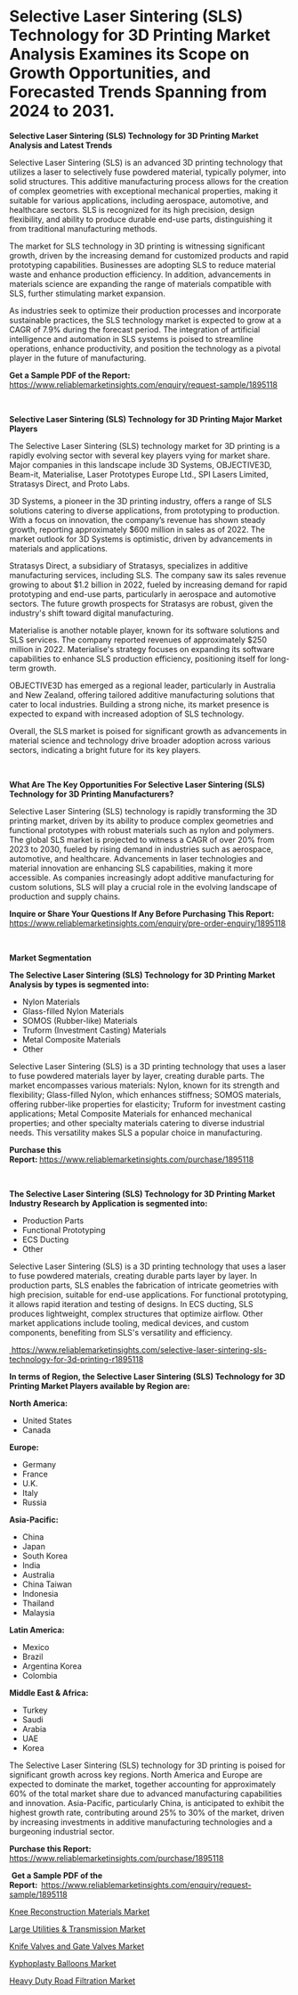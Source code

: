 <p><h1>Selective Laser Sintering (SLS) Technology for 3D Printing Market Analysis Examines its Scope on Growth Opportunities, and Forecasted Trends Spanning from 2024 to 2031.</h1></p><p><strong>Selective Laser Sintering (SLS) Technology for 3D Printing Market Analysis and Latest Trends</strong></p>
<p><p>Selective Laser Sintering (SLS) is an advanced 3D printing technology that utilizes a laser to selectively fuse powdered material, typically polymer, into solid structures. This additive manufacturing process allows for the creation of complex geometries with exceptional mechanical properties, making it suitable for various applications, including aerospace, automotive, and healthcare sectors. SLS is recognized for its high precision, design flexibility, and ability to produce durable end-use parts, distinguishing it from traditional manufacturing methods.</p><p>The market for SLS technology in 3D printing is witnessing significant growth, driven by the increasing demand for customized products and rapid prototyping capabilities. Businesses are adopting SLS to reduce material waste and enhance production efficiency. In addition, advancements in materials science are expanding the range of materials compatible with SLS, further stimulating market expansion. </p><p>As industries seek to optimize their production processes and incorporate sustainable practices, the SLS technology market is expected to grow at a CAGR of 7.9% during the forecast period. The integration of artificial intelligence and automation in SLS systems is poised to streamline operations, enhance productivity, and position the technology as a pivotal player in the future of manufacturing.</p></p>
<p><strong>Get a Sample PDF of the Report:&nbsp;</strong> <a href="https://www.reliablemarketinsights.com/enquiry/request-sample/1895118?utm_campaign=1589&utm_medium=2&utm_source=Github&utm_content=ia&utm_term=24102024&utm_id=selective-laser-sintering-sls-technology-for-3d-printing">https://www.reliablemarketinsights.com/enquiry/request-sample/1895118</a></p>
<p>&nbsp;</p>
<p><strong>Selective Laser Sintering (SLS) Technology for 3D Printing Major Market Players</strong></p>
<p><p>The Selective Laser Sintering (SLS) technology market for 3D printing is a rapidly evolving sector with several key players vying for market share. Major companies in this landscape include 3D Systems, OBJECTIVE3D, Beam-it, Materialise, Laser Prototypes Europe Ltd., SPI Lasers Limited, Stratasys Direct, and Proto Labs.</p><p>3D Systems, a pioneer in the 3D printing industry, offers a range of SLS solutions catering to diverse applications, from prototyping to production. With a focus on innovation, the company’s revenue has shown steady growth, reporting approximately $600 million in sales as of 2022. The market outlook for 3D Systems is optimistic, driven by advancements in materials and applications.</p><p>Stratasys Direct, a subsidiary of Stratasys, specializes in additive manufacturing services, including SLS. The company saw its sales revenue growing to about $1.2 billion in 2022, fueled by increasing demand for rapid prototyping and end-use parts, particularly in aerospace and automotive sectors. The future growth prospects for Stratasys are robust, given the industry's shift toward digital manufacturing.</p><p>Materialise is another notable player, known for its software solutions and SLS services. The company reported revenues of approximately $250 million in 2022. Materialise's strategy focuses on expanding its software capabilities to enhance SLS production efficiency, positioning itself for long-term growth.</p><p>OBJECTIVE3D has emerged as a regional leader, particularly in Australia and New Zealand, offering tailored additive manufacturing solutions that cater to local industries. Building a strong niche, its market presence is expected to expand with increased adoption of SLS technology.</p><p>Overall, the SLS market is poised for significant growth as advancements in material science and technology drive broader adoption across various sectors, indicating a bright future for its key players.</p></p>
<p>&nbsp;</p>
<p><strong>What Are The Key Opportunities For Selective Laser Sintering (SLS) Technology for 3D Printing Manufacturers?</strong></p>
<p><p>Selective Laser Sintering (SLS) technology is rapidly transforming the 3D printing market, driven by its ability to produce complex geometries and functional prototypes with robust materials such as nylon and polymers. The global SLS market is projected to witness a CAGR of over 20% from 2023 to 2030, fueled by rising demand in industries such as aerospace, automotive, and healthcare. Advancements in laser technologies and material innovation are enhancing SLS capabilities, making it more accessible. As companies increasingly adopt additive manufacturing for custom solutions, SLS will play a crucial role in the evolving landscape of production and supply chains.</p></p>
<p><strong>Inquire or Share Your Questions If Any Before Purchasing This Report:</strong> <a href="https://www.reliablemarketinsights.com/enquiry/pre-order-enquiry/1895118?utm_campaign=1589&utm_medium=2&utm_source=Github&utm_content=ia&utm_term=24102024&utm_id=selective-laser-sintering-sls-technology-for-3d-printing">https://www.reliablemarketinsights.com/enquiry/pre-order-enquiry/1895118</a></p>
<p>&nbsp;</p>
<p><strong>Market Segmentation</strong></p>
<p><strong>The Selective Laser Sintering (SLS) Technology for 3D Printing Market Analysis by types is segmented into:</strong></p>
<p><ul><li>Nylon Materials</li><li>Glass-filled Nylon Materials</li><li>SOMOS (Rubber-like) Materials</li><li>Truform (Investment Casting) Materials</li><li>Metal Composite Materials</li><li>Other</li></ul></p>
<p><p>Selective Laser Sintering (SLS) is a 3D printing technology that uses a laser to fuse powdered materials layer by layer, creating durable parts. The market encompasses various materials: Nylon, known for its strength and flexibility; Glass-filled Nylon, which enhances stiffness; SOMOS materials, offering rubber-like properties for elasticity; Truform for investment casting applications; Metal Composite Materials for enhanced mechanical properties; and other specialty materials catering to diverse industrial needs. This versatility makes SLS a popular choice in manufacturing.</p></p>
<p><strong>Purchase this Report:&nbsp;</strong><a href="https://www.reliablemarketinsights.com/purchase/1895118?utm_campaign=1589&utm_medium=2&utm_source=Github&utm_content=ia&utm_term=24102024&utm_id=selective-laser-sintering-sls-technology-for-3d-printing">https://www.reliablemarketinsights.com/purchase/1895118</a></p>
<p>&nbsp;</p>
<p><strong>The Selective Laser Sintering (SLS) Technology for 3D Printing Market Industry Research by Application is segmented into:</strong></p>
<p><ul><li>Production Parts</li><li>Functional Prototyping</li><li>ECS Ducting</li><li>Other</li></ul></p>
<p><p>Selective Laser Sintering (SLS) is a 3D printing technology that uses a laser to fuse powdered materials, creating durable parts layer by layer. In production parts, SLS enables the fabrication of intricate geometries with high precision, suitable for end-use applications. For functional prototyping, it allows rapid iteration and testing of designs. In ECS ducting, SLS produces lightweight, complex structures that optimize airflow. Other market applications include tooling, medical devices, and custom components, benefiting from SLS's versatility and efficiency.</p></p>
<p><a href="https://www.reliablemarketinsights.com/selective-laser-sintering-sls-technology-for-3d-printing-r1895118?utm_campaign=1589&utm_medium=2&utm_source=Github&utm_content=ia&utm_term=24102024&utm_id=selective-laser-sintering-sls-technology-for-3d-printing">&nbsp;https://www.reliablemarketinsights.com/selective-laser-sintering-sls-technology-for-3d-printing-r1895118</a></p>
<p><strong>In terms of Region, the Selective Laser Sintering (SLS) Technology for 3D Printing Market Players available by Region are:</strong></p>
<p>
    <p> <strong> North America: </strong>
        <ul>
            <li>United States</li>
            <li>Canada</li>
        </ul>
        </p> 
    <p> <strong> Europe: </strong>
        <ul>
            <li>Germany</li>
            <li>France</li>
            <li>U.K.</li>
            <li>Italy</li>
            <li>Russia</li>
        </ul>
        </p> 
    <p> <strong> Asia-Pacific: </strong>
        <ul>
            <li>China</li>
            <li>Japan</li>
            <li>South Korea</li>
            <li>India</li>
            <li>Australia</li>
            <li>China Taiwan</li>
            <li>Indonesia</li>
            <li>Thailand</li>
            <li>Malaysia</li>
        </ul>
        </p> 
    <p> <strong> Latin America: </strong>
        <ul>
            <li>Mexico</li>
            <li>Brazil</li>
            <li>Argentina Korea</li>
            <li>Colombia</li>
        </ul>
        </p> 
    <p> <strong> Middle East & Africa: </strong>
        <ul>
            <li>Turkey</li>
            <li>Saudi</li>
            <li>Arabia</li>
            <li>UAE</li>
            <li>Korea</li>
        </ul>
    </p>
    </p>
<p><p>The Selective Laser Sintering (SLS) technology for 3D printing is poised for significant growth across key regions. North America and Europe are expected to dominate the market, together accounting for approximately 60% of the total market share due to advanced manufacturing capabilities and innovation. Asia-Pacific, particularly China, is anticipated to exhibit the highest growth rate, contributing around 25% to 30% of the market, driven by increasing investments in additive manufacturing technologies and a burgeoning industrial sector.</p></p>
<p><strong>Purchase this Report: </strong><a href="https://www.reliablemarketinsights.com/purchase/1895118?utm_campaign=1589&utm_medium=2&utm_source=Github&utm_content=ia&utm_term=24102024&utm_id=selective-laser-sintering-sls-technology-for-3d-printing">https://www.reliablemarketinsights.com/purchase/1895118</a></p>
<p>&nbsp;<strong>Get a Sample PDF of the Report:&nbsp;&nbsp;</strong><a href="https://www.reliablemarketinsights.com/enquiry/request-sample/1895118?utm_campaign=1589&utm_medium=2&utm_source=Github&utm_content=ia&utm_term=24102024&utm_id=selective-laser-sintering-sls-technology-for-3d-printing">https://www.reliablemarketinsights.com/enquiry/request-sample/1895118</a></p>
<p><strong></strong></p>
<p><p><a href="https://www.linkedin.com/pulse/pioneering-growth-analyzing-global-knee-reconstruction-zbqgc?utm_campaign=1589&utm_medium=2&utm_source=Github&utm_content=ia&utm_term=24102024&utm_id=selective-laser-sintering-sls-technology-for-3d-printing">Knee Reconstruction Materials Market</a></p><p><a href="https://www.linkedin.com/pulse/large-utilities-transmission-momentum-charting-85-cagr-path-r6atc?utm_campaign=1589&utm_medium=2&utm_source=Github&utm_content=ia&utm_term=24102024&utm_id=selective-laser-sintering-sls-technology-for-3d-printing">Large Utilities & Transmission Market</a></p><p><a href="https://www.linkedin.com/pulse/exploring-knife-valves-gate-market-dynamics-revenue-analysis-nfxjc?utm_campaign=1589&utm_medium=2&utm_source=Github&utm_content=ia&utm_term=24102024&utm_id=selective-laser-sintering-sls-technology-for-3d-printing">Knife Valves and Gate Valves Market</a></p><p><a href="https://www.linkedin.com/pulse/kyphoplasty-balloons-market-investigation-industry-evolution-4wfjc?utm_campaign=1589&utm_medium=2&utm_source=Github&utm_content=ia&utm_term=24102024&utm_id=selective-laser-sintering-sls-technology-for-3d-printing">Kyphoplasty Balloons Market</a></p><p><a href="https://www.linkedin.com/pulse/emerging-trends-heavy-duty-road-filtration-market-global-h18zf?utm_campaign=1589&utm_medium=2&utm_source=Github&utm_content=ia&utm_term=24102024&utm_id=selective-laser-sintering-sls-technology-for-3d-printing">Heavy Duty Road Filtration Market</a></p></p>